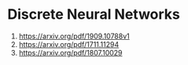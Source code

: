 # Discrete Neural Networks
1. https://arxiv.org/pdf/1909.10788v1
2. https://arxiv.org/pdf/1711.11294
3. https://arxiv.org/pdf/1807.10029
